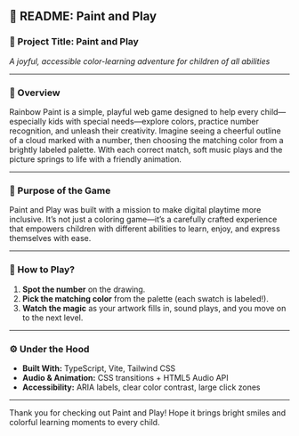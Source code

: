 ## 🧬 README: Paint and Play

### 🎨 Project Title: Paint and Play

*A joyful, accessible color-learning adventure for children of all abilities*

---

### 👶 Overview

Rainbow Paint is a simple, playful web game designed to help every child—especially kids with special needs—explore colors, practice number recognition, and unleash their creativity. Imagine seeing a cheerful outline of a cloud marked with a number, then choosing the matching color from a brightly labeled palette. With each correct match, soft music plays and the picture springs to life with a friendly animation.

---

### 🎯 Purpose of the Game

Paint and Play was built with a mission to make digital playtime more inclusive. It’s not just a coloring game—it’s a carefully crafted experience that empowers children with different abilities to learn, enjoy, and express themselves with ease.

---

### 🧹 How to Play?

1. **Spot the number** on the drawing.
2. **Pick the matching color** from the palette (each swatch is labeled!).
3. **Watch the magic** as your artwork fills in, sound plays, and you move on to the next level.

---

### ⚙️ Under the Hood

* **Built With:** TypeScript, Vite, Tailwind CSS
* **Audio & Animation:** CSS transitions + HTML5 Audio API
* **Accessibility:** ARIA labels, clear color contrast, large click zones

---


Thank you for checking out Paint and Play! Hope it brings bright smiles and colorful learning moments to every child.
